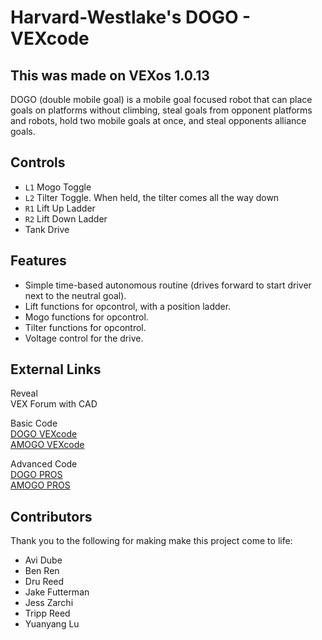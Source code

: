 # Harvard-Westlake's DOGO - VEXcode
  
This was made on VEXos 1.0.13
---
  
DOGO (double mobile goal) is a mobile goal focused robot that can place goals on platforms without climbing, steal goals from opponent platforms and robots, hold two mobile goals at once, and steal opponents alliance goals. 

## Controls
- `L1` Mogo Toggle
- `L2` Tilter Toggle.  When held, the tilter comes all the way down
- `R1` Lift Up Ladder
- `R2` Lift Down Ladder
- Tank Drive

## Features
 - Simple time-based autonomous routine (drives forward to start driver next to the neutral goal).
 - Lift functions for opcontrol, with a position ladder.
 - Mogo functions for opcontrol.
 - Tilter functions for opcontrol.
 - Voltage control for the drive.
 
## External Links

Reveal  
VEX Forum with CAD  

Basic Code  
[DOGO VEXcode](https://github.com/Unionjackjz1/HW-DOGO-VEXCODE/)    
[AMOGO VEXcode](https://github.com/Unionjackjz1/HW-AMOGO-VEXCODE/)  

Advanced Code  
[DOGO PROS](https://github.com/Unionjackjz1/HW-DOGO-PROS/)  
[AMOGO PROS](https://github.com/Unionjackjz1/HW-AMOGO-PROS/) 

## Contributors
Thank you to the following for making make this project come to life:
- Avi Dube
- Ben Ren
- Dru Reed
- Jake Futterman
- Jess Zarchi
- Tripp Reed
- Yuanyang Lu
